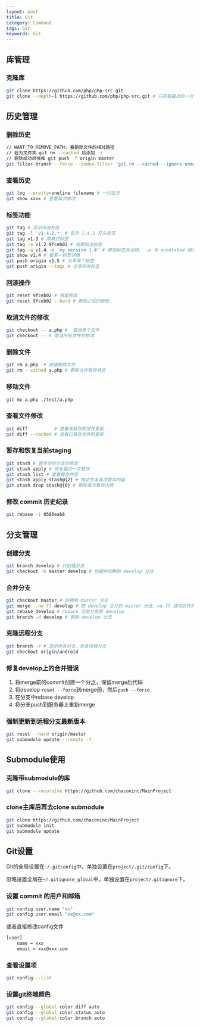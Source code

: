 ```yaml
---  
layout: post  
title: Git  
category: Command  
tags: Git  
keywords: Git  
---  
```


## 库管理  

### 克隆库  

```bash  
git clone https://github.com/php/php-src.git  
git clone --depth=1 https://github.com/php/php-src.git # 只抓取最近的一次 commit  
```  

## 历史管理  

### 删除历史  

```bash
// WANT_TO_REMOVE_PATH: 要删除文件的相对路径
// 若为文件夹 git rm --cached 后添加 -r
// 删除成功后强推 git push -f origin master 
git filter-branch --force --index-filter 'git rm --cached --ignore-unmatch WANT_TO_REMOVE_PATH' --prune-empty --tag-name-filter cat -- --all
```

### 查看历史  

```bash  
git log --pretty=oneline filename # 一行显示  
git show xxxx # 查看某次修改  
```  

### 标签功能  

```bash  
git tag # 显示所有标签  
git tag -l 'v1.4.2.*' # 显示 1.4.2 开头标签  
git tag v1.3 # 简单打标签  
git tag -a v1.2 9fceb02 # 后期加注标签  
git tag -a v1.4 -m 'my version 1.4' # 增加标签并注释， -a 为 annotated 缩写  
git show v1.4 # 看某一标签详情  
git push origin v1.5 # 分享某个标签  
git push origin --tags # 分享所有标签  
```  

### 回滚操作  

```bash  
git reset 9fceb02 # 保留修改  
git reset 9fceb02 --hard # 删除之后的修改  
```  

### 取消文件的修改  

```bash  
git checkout -- a.php #  取消单个文件  
git checkout -- # 取消所有文件的修改  
```  

### 删除文件  

```bash  
git rm a.php  # 直接删除文件  
git rm --cached a.php # 删除文件暂存状态  
```  

### 移动文件  

```bash  
git mv a.php ./test/a.php  
```  

### 查看文件修改  

```bash  
git diff          # 查看未暂存的文件更新 
git diff --cached # 查看已暂存文件的更新 
```  

### 暂存和恢复当前staging  

```bash  
git stash # 暂存当前分支的修改  
git stash apply # 恢复最近一次暂存  
git stash list # 查看暂存内容  
git stash apply stash@{2} # 指定恢复某次暂存内容  
git stash drop stash@{0} # 删除某次暂存内容  
```  

### 修改 commit 历史纪录  

```bash  
git rebase -i 0580eab8  
```  

## 分支管理  

### 创建分支  

```bash  
git branch develop # 只创建分支  
git checkout -b master develop # 创建并切换到 develop 分支  
```  

### 合并分支  

```bash  
git checkout master # 切换到 master 分支  
git merge --no-ff develop # 把 develop 合并到 master 分支，no-ff 选项的作用是保留原分支记录  
git rebase develop # rebase 当前分支到 develop  
git branch -d develop # 删除 develop 分支  
```  

### 克隆远程分支  

```bash  
git branch -r # 显示所有分支，包含远程分支  
git checkout origin/android  
```  

### 修复develop上的合并错误  

1. 将merge前的commit创建一个分之，保留merge后代码  
2. 将develop `reset --force`到merge前，然后`push --force`  
3. 在分支中rebase develop  
4. 将分支push到服务器上重新merge  

### 强制更新到远程分支最新版本  

```bash  
git reset --hard origin/master  
git submodule update --remote -f  
```  

## Submodule使用  

### 克隆带submodule的库  

```bash  
git clone --recursive https://github.com/chaconinc/MainProject  
```  

### clone主库后再去clone submodule  

```bash  
git clone https://github.com/chaconinc/MainProject  
git submodule init  
git submodule update  
```  

## Git设置  

Git的全局设置在`~/.gitconfig`中，单独设置在`project/.git/config`下。  

忽略设置全局在`~/.gitignore_global`中，单独设置在`project/.gitignore`下。  

### 设置 commit 的用户和邮箱  

```bash  
git config user.name "xx"  
git config user.email "xx@xx.com"  
```  

或者直接修改config文件  

```bash  
[user]  
    name = xxx  
    email = xxx@xxx.com  
```  

### 查看设置项  

```bash  
git config --list  
```  

### 设置git终端颜色  

```bash  
git config --global color.diff auto  
git config --global color.status auto  
git config --global color.branch auto  
```  


